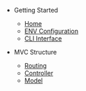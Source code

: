 - Getting Started

  - [Home](/)
  - [ENV Configuration](envconfig.md)
  - [CLI Interface](clicommands.md)

- MVC Structure
  - [Routing](routing.md)
  - [Controller](controller.md)
  - [Model](model.md)
